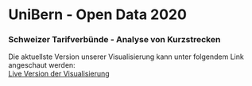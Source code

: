 # UniBern - Open Data 2020

### Schweizer Tarifverbünde - Analyse von Kurzstrecken

Die aktuellste Version unserer Visualisierung kann unter folgendem Link angeschaut werden:  
[Live Version der Visualisierung](https://pascalmarcandre.github.io/UniBern-Open-Data-2020-Visualisierung/)